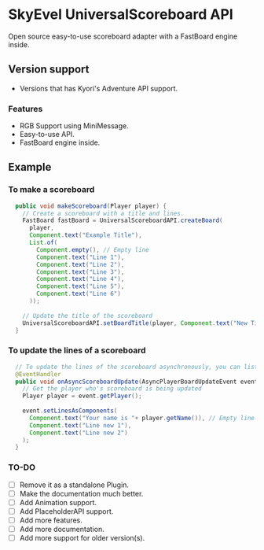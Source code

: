 # SkyEvel UniversalScoreboard API
Open source easy-to-use scoreboard adapter with a FastBoard engine inside.

## Version support
- Versions that has Kyori's Adventure API support.

### Features
- RGB Support using MiniMessage.
- Easy-to-use API.
- FastBoard engine inside.

## Example
### To make a scoreboard
```java
  public void makeScoreboard(Player player) {
    // Create a scoreboard with a title and lines.
    FastBoard fastBoard = UniversalScoreboardAPI.createBoard(
      player,
      Component.text("Example Title"),
      List.of(
        Component.empty(), // Empty line
        Component.text("Line 1"),
        Component.text("Line 2"),
        Component.text("Line 3"),
        Component.text("Line 4"),
        Component.text("Line 5"),
        Component.text("Line 6")
      ));
  
    // Update the title of the scoreboard
    UniversalScoreboardAPI.setBoardTitle(player, Component.text("New Title"));
  }
```
### To update the lines of a scoreboard
```java
  // To update the lines of the scoreboard asynchronously, you can listen for the AsyncPlayerBoardUpdateEvent.
  @EventHandler
  public void onAsyncScoreboardUpdate(AsyncPlayerBoardUpdateEvent event) {
    // Get the player who's scoreboard is being updated
    Player player = event.getPlayer();
    
    event.setLinesAsComponents(
      Component.text("Your name is "+ player.getName()), // Empty line
      Component.text("Line new 1"),
      Component.text("Line new 2")
    );
  }
```

### TO-DO
- [ ] Remove it as a standalone Plugin.
- [ ] Make the documentation much better.
- [ ] Add Animation support.
- [ ] Add PlaceholderAPI support.
- [ ] Add more features.
- [ ] Add more documentation.
- [ ] Add more support for older version(s).
